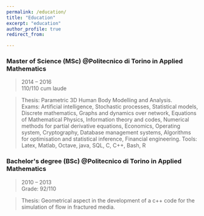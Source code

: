 ```yaml
---
permalink: /education/
title: "Education"
excerpt: "education"
author_profile: true
redirect_from: 

---
```



### Master of Science (MSc) @Politecnico di Torino in Applied Mathematics
> 2014 – 2016 \
> 110/110 cum laude 

> Thesis: Parametric 3D Human Body Modelling and Analysis. \
> Exams: Artificial intelligence, Stochastic processes, Statistical models, Discrete mathematics, Graphs and dynamics over network, Equations of Mathematical Physics, Information theory and codes, Numerical methods for partial derivative equations, Economics, Operating system, Cryptography, Database management systems, Algorithms for optimisation and statistical inference, Financial engineering.
Tools: Latex, Matlab, Octave, java, SQL, C, C++, Bash, R

### Bachelor's degree (BSc) @Politecnico di Torino in Applied Mathematics
> 2010 – 2013 \
> Grade: 92/110

> Thesis: Geometrical aspect in the development of a c++ code for the simulation of flow in fractured media.
